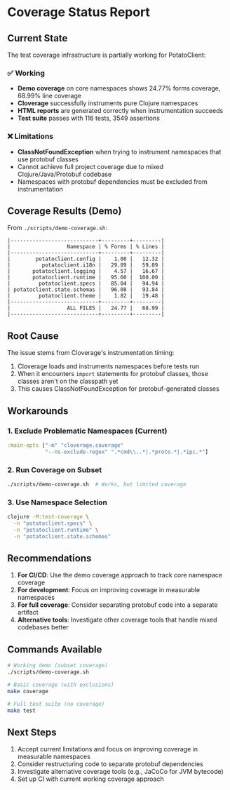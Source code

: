 # Coverage Status Report

## Current State

The test coverage infrastructure is partially working for PotatoClient:

### ✅ Working
- **Demo coverage** on core namespaces shows 24.77% forms coverage, 68.99% line coverage
- **Cloverage** successfully instruments pure Clojure namespaces
- **HTML reports** are generated correctly when instrumentation succeeds
- **Test suite** passes with 116 tests, 3549 assertions

### ❌ Limitations
- **ClassNotFoundException** when trying to instrument namespaces that use protobuf classes
- Cannot achieve full project coverage due to mixed Clojure/Java/Protobuf codebase
- Namespaces with protobuf dependencies must be excluded from instrumentation

## Coverage Results (Demo)

From `./scripts/demo-coverage.sh`:

```
|----------------------------+---------+---------|
|                  Namespace | % Forms | % Lines |
|----------------------------+---------+---------|
|        potatoclient.config |    1.00 |   12.32 |
|          potatoclient.i18n |   29.89 |   59.09 |
|       potatoclient.logging |    4.57 |   16.67 |
|       potatoclient.runtime |   95.60 |  100.00 |
|         potatoclient.specs |   85.04 |   94.94 |
| potatoclient.state.schemas |   96.08 |   93.84 |
|         potatoclient.theme |    1.82 |   19.48 |
|----------------------------+---------+---------|
|                  ALL FILES |   24.77 |   68.99 |
|----------------------------+---------+---------|
```

## Root Cause

The issue stems from Cloverage's instrumentation timing:
1. Cloverage loads and instruments namespaces before tests run
2. When it encounters `import` statements for protobuf classes, those classes aren't on the classpath yet
3. This causes ClassNotFoundException for protobuf-generated classes

## Workarounds

### 1. Exclude Problematic Namespaces (Current)
```clojure
:main-opts ["-m" "cloverage.coverage"
            "--ns-exclude-regex" ".*cmd\\..*|.*proto.*|.*ipc.*"]
```

### 2. Run Coverage on Subset
```bash
./scripts/demo-coverage.sh  # Works, but limited coverage
```

### 3. Use Namespace Selection
```bash
clojure -M:test-coverage \
  -n "potatoclient.specs" \
  -n "potatoclient.runtime" \
  -n "potatoclient.state.schemas"
```

## Recommendations

1. **For CI/CD**: Use the demo coverage approach to track core namespace coverage
2. **For development**: Focus on improving coverage in measurable namespaces
3. **For full coverage**: Consider separating protobuf code into a separate artifact
4. **Alternative tools**: Investigate other coverage tools that handle mixed codebases better

## Commands Available

```bash
# Working demo (subset coverage)
./scripts/demo-coverage.sh

# Basic coverage (with exclusions)
make coverage

# Full test suite (no coverage)
make test
```

## Next Steps

1. Accept current limitations and focus on improving coverage in measurable namespaces
2. Consider restructuring code to separate protobuf dependencies
3. Investigate alternative coverage tools (e.g., JaCoCo for JVM bytecode)
4. Set up CI with current working coverage approach